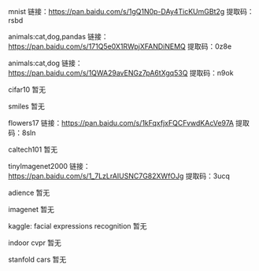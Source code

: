 mnist
链接：https://pan.baidu.com/s/1gQ1N0p-DAy4TicKUmGBt2g 
提取码：rsbd 

animals:cat,dog,pandas
链接：https://pan.baidu.com/s/171Q5e0X1RWpjXFANDiNEMQ 
提取码：0z8e

animals:cat,dog
链接：https://pan.baidu.com/s/1QWA29avENGz7pA6tXgq53Q 
提取码：n9ok

cifar10
暂无

smiles
暂无

flowers17
链接：https://pan.baidu.com/s/1kFqxfjxFQCFvwdKAcVe97A 
提取码：8sln

caltech101
暂无

tinyImagenet2000
链接：https://pan.baidu.com/s/1_7LzLrAIUSNC7G82XWfOJg 
提取码：3ucq

adience
暂无

imagenet
暂无

kaggle: facial expressions recognition 
暂无

indoor cvpr
暂无

stanfold cars
暂无
